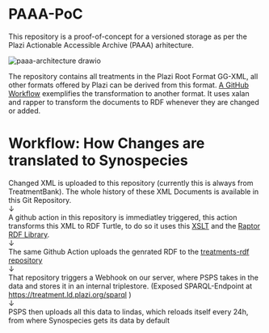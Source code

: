 # PAAA-PoC

This repository is a proof-of-concept for a versioned storage as per the Plazi Actionable Accessible Archive (PAAA) arhitecture.

![paaa-architecture drawio](https://user-images.githubusercontent.com/110756/151776949-221d2508-5e80-4312-ae49-c616121351f6.svg)

The repository contains all treatments in the Plazi Root Format GG-XML, all other formats offered by Plazi can be derived from this format. [A GitHub Workflow](.github/workflows/main.yml) exemplifies the transformation to another format. It uses xalan and rapper to transform the documents to RDF whenever they are changed or added.

# Workflow: How Changes are translated to Synospecies

Changed XML is uploaded to this repository (currently this is always from TreatmentBank). The whole history of these XML Documents is available in this Git Repository.\
↓\
A github action in this repository is immediatley triggered, this action transforms this XML to RDF Turtle, to do so it uses this [XSLT](gg2rdf.xslt) and the [Raptor RDF Library](https://librdf.org/raptor/).\
↓\
The same Github Action uploads the genrated RDF to the [treatments-rdf repository](https://github.com/plazi/treatments-rdf)\
↓\
That repository triggers a Webhook on our server, where PSPS takes in the data and stores it in an internal triplestore.
(Exposed SPARQL-Endpoint at https://treatment.ld.plazi.org/sparql )\
↓\
PSPS then uploads all this data to lindas, which reloads itself every 24h, from where Synospecies gets its data by default
